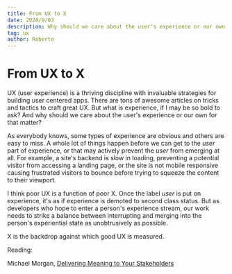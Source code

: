 ```yaml
---
title: From UX to X
date: 2020/9/03
description: Why should we care about the user's experience or our own for that matter?
tag: ux
author: Roberto
---
```


# From UX to X

UX (user experience) is a thriving discipline with invaluable strategies for building user centered apps. There are tons of awesome articles on tricks and tactics to craft great UX. But what is experience, if I may be so bold to ask? And why should we care about the user's experience or our own for that matter?

As everybody knows, some types of experience are obvious and others are easy to miss. A whole lot of things happen before we can get to the _user_ part of experience, or that may actively prevent the _user_ from emerging at all. For example, a site's backend is slow in loading, preventing a potential visitor from accessing a landing page, or the site is not mobile responsive causing frustrated visitors to bounce before trying to squeeze the content to their viewport.

I think poor UX is a function of poor X. Once the label _user_ is put on experience, it's as if experience is demoted to second class status. But as developers who hope to enter a person's experience stream, our work needs to strike a balance between interrupting and merging into the person's experiential state as unobtrusively as possible.

X is the backdrop against which good UX is measured.

Reading:

Michael Morgan, [Delivering Meaning to Your Stakeholders](https://www.uxmatters.com/mt/archives/2020/10/delivering-meaning-to-your-stakeholders.php)
